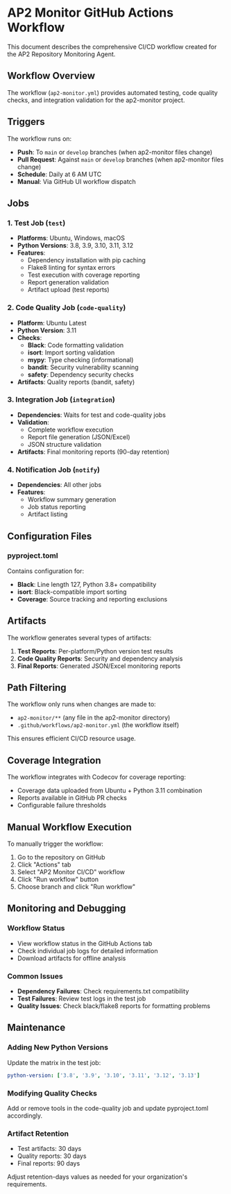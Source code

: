 # AP2 Monitor GitHub Actions Workflow

This document describes the comprehensive CI/CD workflow created for the AP2 Repository Monitoring Agent.

## Workflow Overview

The workflow (`ap2-monitor.yml`) provides automated testing, code quality checks, and integration validation for the ap2-monitor project.

## Triggers

The workflow runs on:
- **Push**: To `main` or `develop` branches (when ap2-monitor files change)
- **Pull Request**: Against `main` or `develop` branches (when ap2-monitor files change)
- **Schedule**: Daily at 6 AM UTC
- **Manual**: Via GitHub UI workflow dispatch

## Jobs

### 1. Test Job (`test`)
- **Platforms**: Ubuntu, Windows, macOS
- **Python Versions**: 3.8, 3.9, 3.10, 3.11, 3.12
- **Features**:
  - Dependency installation with pip caching
  - Flake8 linting for syntax errors
  - Test execution with coverage reporting
  - Report generation validation
  - Artifact upload (test reports)

### 2. Code Quality Job (`code-quality`)
- **Platform**: Ubuntu Latest
- **Python Version**: 3.11
- **Checks**:
  - **Black**: Code formatting validation
  - **isort**: Import sorting validation
  - **mypy**: Type checking (informational)
  - **bandit**: Security vulnerability scanning
  - **safety**: Dependency security checks
- **Artifacts**: Quality reports (bandit, safety)

### 3. Integration Job (`integration`)
- **Dependencies**: Waits for test and code-quality jobs
- **Validation**:
  - Complete workflow execution
  - Report file generation (JSON/Excel)
  - JSON structure validation
- **Artifacts**: Final monitoring reports (90-day retention)

### 4. Notification Job (`notify`)
- **Dependencies**: All other jobs
- **Features**:
  - Workflow summary generation
  - Job status reporting
  - Artifact listing

## Configuration Files

### pyproject.toml
Contains configuration for:
- **Black**: Line length 127, Python 3.8+ compatibility
- **isort**: Black-compatible import sorting
- **Coverage**: Source tracking and reporting exclusions

## Artifacts

The workflow generates several types of artifacts:

1. **Test Reports**: Per-platform/Python version test results
2. **Code Quality Reports**: Security and dependency analysis
3. **Final Reports**: Generated JSON/Excel monitoring reports

## Path Filtering

The workflow only runs when changes are made to:
- `ap2-monitor/**` (any file in the ap2-monitor directory)
- `.github/workflows/ap2-monitor.yml` (the workflow itself)

This ensures efficient CI/CD resource usage.

## Coverage Integration

The workflow integrates with Codecov for coverage reporting:
- Coverage data uploaded from Ubuntu + Python 3.11 combination
- Reports available in GitHub PR checks
- Configurable failure thresholds

## Manual Workflow Execution

To manually trigger the workflow:
1. Go to the repository on GitHub
2. Click "Actions" tab
3. Select "AP2 Monitor CI/CD" workflow
4. Click "Run workflow" button
5. Choose branch and click "Run workflow"

## Monitoring and Debugging

### Workflow Status
- View workflow status in the GitHub Actions tab
- Check individual job logs for detailed information
- Download artifacts for offline analysis

### Common Issues
- **Dependency Failures**: Check requirements.txt compatibility
- **Test Failures**: Review test logs in the test job
- **Quality Issues**: Check black/flake8 reports for formatting problems

## Maintenance

### Adding New Python Versions
Update the matrix in the test job:
```yaml
python-version: ['3.8', '3.9', '3.10', '3.11', '3.12', '3.13']
```

### Modifying Quality Checks
Add or remove tools in the code-quality job and update pyproject.toml accordingly.

### Artifact Retention
- Test artifacts: 30 days
- Quality reports: 30 days  
- Final reports: 90 days

Adjust retention-days values as needed for your organization's requirements.